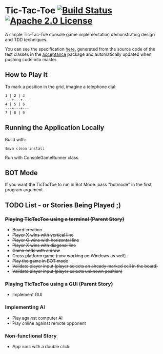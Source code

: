 # Tic-Tac-Toe [![Build Status](https://travis-ci.org/rafaelfiume/tictactoe.svg?branch=master)](https://travis-ci.org/rafaelfiume/tictactoe) [![Apache 2.0 License](https://img.shields.io/badge/license-Apache_2.0-blue.svg)](https://github.com/rafaelfiume/tictactoe/blob/master/LICENSE)

A simple Tic-Tac-Toe console game implementation demonstrating design and TDD techniques.

You can see the specification [here](http://rafaelfiume.github.io/tictactoe), generated from the source code of the test classes
in the [acceptance](https://github.com/rafaelfiume/tictactoe/tree/master/src/test/java/com/rafaelfiume/tictactoe/console/acceptance) package and automatically updated when pushing code into master.

## How to Play It

To mark a position in the grid, imagine a telephone dial:

    1 | 2 | 3
    ---+---+---
    4 | 5 | 6
    ---+---+---
    7 | 8 | 9

## Running the Application Locally

Build with:

    $mvn clean install

Run with ConsoleGameRunner class.

## BOT Mode

If you want the TicTacToe to run in Bot Mode: pass "botmode" in the first program argument.

## TODO List - or Stories Being Played ;)

### ~~Playing TicTacToe using a terminal (Parent Story)~~
* ~~Board creation~~
* ~~Player X wins with vertical line~~
* ~~Player O wins with horizontal line~~
* ~~Player X wins with diagonal line~~
* ~~Game ends with a draw~~
* ~~Cross platform game (now working on Windows as well)~~
* ~~Play the game in BOT mode~~
* ~~Validate player input (player selects an already marked cell in the board)~~
* ~~Validate player input (player selects unknown position)~~

### Playing TicTacToe using a GUI (Parent Story)
* Implement GUI

### Implementing AI
* Play against computer AI
* Play online against remote opponent

### Non-functional Story
* App runs with a double click
